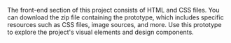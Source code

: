 The front-end section of this project consists of HTML and CSS files. You can download the zip file containing the prototype, which includes specific resources such as CSS files, image sources, and more. Use this prototype to explore the project's visual elements and design components.
